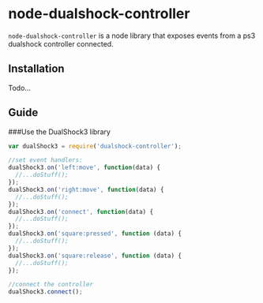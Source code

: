 node-dualshock-controller
=========================

`node-dualshock-controller` is a node library that exposes events from a ps3 dualshock controller connected.

## Installation

Todo...

## Guide 

###Use the DualShock3 library

~~~~ js
var dualShock3 = require('dualshock-controller');

//set event handlers:
dualShock3.on('left:move', function(data) {
  //...doStuff();
});
dualShock3.on('right:move', function(data) {
  //...doStuff();
});
dualShock3.on('connect', function(data) {
  //...doStuff();
});
dualShock3.on('square:pressed', function (data) {
  //...doStuff();
});
dualShock3.on('square:release', function (data) {
  //...doStuff();
});

//connect the controller
dualShock3.connect();

~~~~
